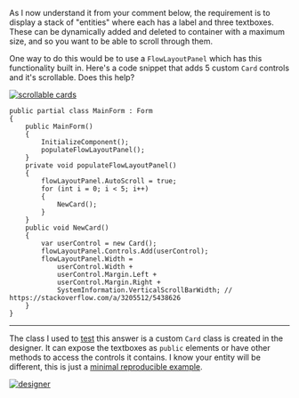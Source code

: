 As I now understand it from your comment below, the requirement is to display a stack of "entities" where each has a label and three textboxes. These can be dynamically added and deleted to container with a maximum size, and so you want to be able to scroll through them. 

One way to do this would be to use a `FlowLayoutPanel` which has this functionality built in. Here's a code snippet that adds 5 custom `Card` controls and it's scrollable. Does this help?

[![scrollable cards][1]][1]

    public partial class MainForm : Form
    {
        public MainForm()
        {
            InitializeComponent();
            populateFlowLayoutPanel();
        }
        private void populateFlowLayoutPanel()
        {
            flowLayoutPanel.AutoScroll = true;
            for (int i = 0; i < 5; i++)
            {
                NewCard();
            }
        }
        public void NewCard()
        {
            var userControl = new Card();
            flowLayoutPanel.Controls.Add(userControl);
            flowLayoutPanel.Width = 
                userControl.Width + 
                userControl.Margin.Left + 
                userControl.Margin.Right +                
                SystemInformation.VerticalScrollBarWidth; // https://stackoverflow.com/a/3205512/5438626
        }
    }
***

The class I used to [test](https://github.com/IVSoftware/flow-layout-panel-00.git) this answer is a custom `Card` class is created in the designer. It can expose the textboxes as `public` elements or have other methods to access the controls it contains. I know your entity will be different, this is just a [minimal reproducible example](https://stackoverflow.com/help/minimal-reproducible-example).

[![designer][2]][2]


  [1]: https://i.stack.imgur.com/DEYHt.png
  [2]: https://i.stack.imgur.com/aNEAz.png